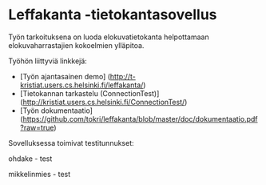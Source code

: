 Leffakanta -tietokantasovellus
==============================

Työn tarkoituksena on luoda elokuvatietokanta helpottamaan elokuvaharrastajien kokoelmien ylläpitoa.

Työhön liittyviä linkkejä:

* [Työn ajantasainen demo] (http://t-kristiat.users.cs.helsinki.fi/leffakanta/)
* [Tietokannan tarkastelu (ConnectionTest)] (http://kristiat.users.cs.helsinki.fi/ConnectionTest/)
* [Työn dokumentaatio] (https://github.com/tokri/leffakanta/blob/master/doc/dokumentaatio.pdf?raw=true)

Sovelluksessa toimivat testitunnukset:

ohdake - test

mikkelinmies - test
